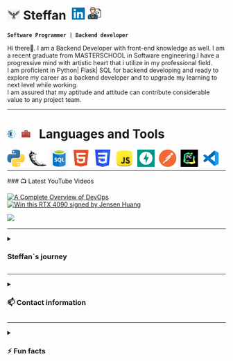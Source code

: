 
 
# <img src="https://github.com/SteffanSingh/SteffanSingh/blob/3201c6905d30a6830e5bffcf6b2ada9d587331d3/eagle-logo.jpeg" alt=""   width="30px" style="display: inline-block;" /> Steffan &nbsp;[<img src="https://github.com/SteffanSingh/SteffanSingh/blob/b15ebd30dece952e73467f80c6b7a5de93badd6b/Linkedln-Logo.png" alt=""   width="30px" style="display: inline-block;" />](https://www.linkedin.com/in/ashutosh-kapoor/) [<img   width="30px" src="https://github.com/SteffanSingh/SteffanSingh/blob/45987fe0e2b1ed1dff3d0c94556992862afcd8c3/cv-logo.png"  alt="CV">](https://1drv.ms/b/s!AhoLEc6fClnVvz3DdVm9ITRwfIod?e=ZaXUAD)

**`Software Programmer | Backend developer`**
 <p> Hi there👋. I am a  Backend Developer with front-end knowledge as well. I am a recent graduate from MASTERSCHOOL in Software engineering.I have a progressive mind with artistic heart that i utilize in my professional field.<br>
        I am proficient in Python| Flask| SQL for backend developing and ready to explore my career as a backend developer and to upgrade my learning to  next level while working. <br>
        I am assured that my aptitude and attitude can contribute considerable value to any project team.
  </p>
  <hr/>
 <p> 
  
  </p>   
  
 # <img src="https://github.com/SteffanSingh/SteffanSingh/blob/7c8fc8113fdf8731608707a49fa45fbd671877f9/technology-icon.png" alt=""   width="20px" style="display:inline-block;" /> &nbsp;<img src="https://github.com/SteffanSingh/SteffanSingh/blob/7c8fc8113fdf8731608707a49fa45fbd671877f9/toolbox-icon.jpeg" alt=""   width="20px" style="display:inline-block;" /> &nbsp; Languages and Tools  
 
   <img align="left" style="padding-right:10px;"  src="https://github.com/SteffanSingh/SteffanSingh/blob/9504f84a9a13874d2ba955d91fae341f4da1572a/ptyhon-logo.jpeg" alt=""   width="40px" />
   <img align="left" style="padding-right:10px;"  src="https://github.com/SteffanSingh/SteffanSingh/blob/71916e11f7242b9de2c493ac2a2f1b0474c552cd/flaskNeW-logo.png" alt=""   width="40px" />
   <img align="left" style="padding-right:10px;" src="https://github.com/SteffanSingh/SteffanSingh/blob/9504f84a9a13874d2ba955d91fae341f4da1572a/sql-logo.png" alt=""   width="40px" />
   <img align="left" style="padding-right:10px;"  src="https://github.com/SteffanSingh/SteffanSingh/blob/9504f84a9a13874d2ba955d91fae341f4da1572a/html-logo.png" alt=""   width="40px" />
   <img align="left" style="padding-right:10px;"  src="https://github.com/SteffanSingh/SteffanSingh/blob/9504f84a9a13874d2ba955d91fae341f4da1572a/css-log.png" alt=""   width="40px" />
    <img align="left" style="padding-right:10px;"  src="https://github.com/SteffanSingh/SteffanSingh/blob/9504f84a9a13874d2ba955d91fae341f4da1572a/javasript-logo.jpeg" alt=""   width="40px" />
    <img align="left" style="padding-right:10px;"  src="https://github.com/SteffanSingh/SteffanSingh/blob/9504f84a9a13874d2ba955d91fae341f4da1572a/fatAPI-logo.png" alt=""   width="40px" />
    <img align="left" style="padding-right:10px;"  src="https://github.com/SteffanSingh/SteffanSingh/blob/7ce27075e78ce19d1101b77184d2ba136c8c3d62/postman-logo.png" alt=""   width="40px" />
    <img align="left" style="padding-right:10px;"  src="https://github.com/SteffanSingh/SteffanSingh/blob/9504f84a9a13874d2ba955d91fae341f4da1572a/pycharm-logo.jpeg" alt=""   width="40px" />
     <img align="left" style="padding-right:10px;"  src="https://github.com/SteffanSingh/SteffanSingh/blob/9504f84a9a13874d2ba955d91fae341f4da1572a/vsCode-logo.png" alt=""   width="40px" /><br><br>
     
   
 <hr/> 
 ### 📺 Latest YouTube Videos

<!-- BEGIN YOUTUBE-CARDS -->
[![A Complete Overview of DevOps](https://ytcards.demolab.com/?id=zG1cM9VSINg&title=A+Complete+Overview+of+DevOps&lang=en&timestamp=1712845830&background_color=%230d1117&title_color=%23ffffff&stats_color=%23dedede&max_title_lines=1&width=250&border_radius=5&duration=867 "A Complete Overview of DevOps")](https://www.youtube.com/watch?v=zG1cM9VSINg)
[![Win this RTX 4090 signed by Jensen Huang](https://ytcards.demolab.com/?id=VybxPh8Trls&title=Win+this+RTX+4090+signed+by+Jensen+Huang&lang=en&timestamp=1710538911&background_color=%230d1117&title_color=%23ffffff&stats_color=%23dedede&max_title_lines=1&width=250&border_radius=5&duration=50 "Win this RTX 4090 signed by Jensen Huang")](https://www.youtube.com/watch?v=VybxPh8Trls)
 
 
<!-- END YOUTUBE-CARDS -->

[<img src="https://custom-icon-badges.demolab.com/badge/-Subscribe%20For%20More-red?style=for-the-badge&logo=video&logoColor=white"/>](https://www.youtube.com/c/fknight?sub_confirmation=1)

<hr/>
  
 <details> <summary><h3> Steffan`s journey</h3> </summary>
            I started my coding journey with Masterchool Software engineerirng program. Although i was always curious since my childood about how coding is responsible for all great things in software field, like in wesite developement, social-networking website or AI fucntionality.<br> 
   I was looking for an opportunity to explore my coding skill to build the websites and web applications. Finally, i eventually overcame my exposure of coding with Masterschool.<br>
   Looking forward to excel my career in software field as a backend developer.
  </details> 

   <hr/>
   <details> <summary><h3>📫 Contact information</h3> </summary>
     <h4> Email:  kapoorporto@gmail.com</h4>
    <h4> Mobile:  +46 735 75 8301</h4>
  </details> 
  
   <hr/>
  
   <details> <summary><h3>⚡ Fun facts</h3> </summary>
      I like playing chess and watching hollywood comedy, action, suspense movies and series.<br>
   Wanna play chess with me ? 😄😄😄😄😄<br> 
    
  </details>
<!--
**SteffanSingh/SteffanSingh** is a ✨ _special_ ✨ repository because its `README.md` (this file) appears on your GitHub profile.

Here are some ideas to get you started:

- 🔭 I’m currently working on ...
- 🌱 I’m currently learning ...
- 👯 I’m looking to collaborate on ...
- 🤔 I’m looking for help with ...
- 💬 Ask me about ...
- 📫 How to reach me: ...
- 😄 Pronouns: ...
- ⚡ Fun fact: ...
-->
